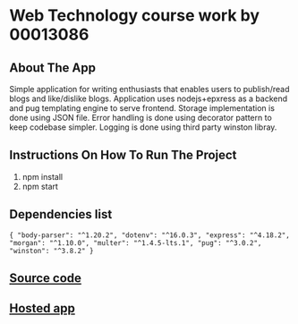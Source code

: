 # Web Technology course work by 00013086

## About The App
Simple application for writing enthusiasts that enables users
to publish/read blogs and like/dislike blogs. Application uses
nodejs+epxress as a backend and pug templating engine to serve
frontend. Storage implementation is done using JSON file. Error handling is done using decorator pattern to keep codebase simpler. Logging is done using third party winston libray.

## Instructions On How To Run The Project
1. npm install
2. npm start

## Dependencies list
`
{
    "body-parser": "^1.20.2",
    "dotenv": "^16.0.3",
    "express": "^4.18.2",
    "morgan": "^1.10.0",
    "multer": "^1.4.5-lts.1",
    "pug": "^3.0.2",
    "winston": "^3.8.2"
}
`

## [Source code](https://)
## [Hosted app](https://)